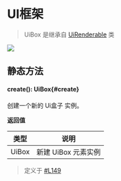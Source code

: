<script setup>
import '/style.css'
</script>
# UI框架

> UiBox 是继承自 [UiRenderable](/GameUI/UiRenderable) 类

![](/QQ20240923-102204.png)

## 静态方法

#### <font id="API" />create()<font id="Type">: UiBox</font>{#create} 
创建一个新的 Ui盒子 实例。

**返回值**

| **类型** | **说明** |
| --- | --- |
| UiBox | 新建 UiBox 元素实例 |


> 定义于 [#L149](https://github.com/box3lab/arena_dts/blob/main/ClientAPI.d.ts#L149)
